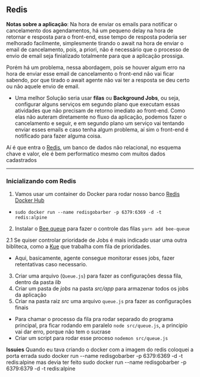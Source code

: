 ## Redis
__Notas sobre a aplicação__:
Na hora de enviar os emails para notificar o cancelamento dos agendamentos, há um pequeno delay na hora de retornar e resposta para o front-end, esse tempo de resposta poderia ser melhorado facilmente, simplesmente tirando o await na hora de enviar o email de cancelamento, pois, a priori, não é necessário que o processo de envio de email seja finializado totalmente para que a aplicação prossiga.

Porém há um problema, nessa abordagem, pois se houver algum erro na hora de enviar esse email de cancelamento o front-end não vai ficar sabendo, por que tirado o await agente não vai ter a resposta se deu certo ou não aquele envio de email.

- Uma melhor Solução seria usar __filas__ ou __Background Jobs__, ou seja, configurar alguns serviços em segundo plano que executam essas atividades que não precisam de retorno imediato ao front-end. Como elas não auteram diretamente no fluxo da aplicação, podemos fazer o cancelamento e seguir, e em segundo plano um serviço vai tentando enviar esses emails e caso tenha algum problema, aí sim o front-end é notificado para fazer alguma coisa.

Aí é que entra o [Redis](https://redis.io), um banco de dados não relacional, no esquema chave e valor, ele é bem performatico mesmo com muitos dados cadastrados

---
### Inicializando com Redis

1) Vamos usar um container do Docker para rodar nosso banco [Redis Docker Hub](https://hub.docker.com/_/redis)
  - `sudo docker run --name redisgobarber -p 6379:6369 -d -t redis:alpine `
2) Instalar o [Bee queue](https://github.com/bee-queue/bee-queue) para fazer o controle das filas
  `yarn add bee-queue`

  2.1 Se quiser controlar prioridade de Jobs é mais indicado usar uma outra bibliteca, como a [Kue](https://github.com/Automattic/kue) que trabalha com fila de prioridades.
  - Aqui, basicamente, agente consegue monitorar esses jobs, fazer retentativas caso necessario.

3) Criar uma arquivo (`Queue.js`) para fazer as configurações dessa fila, dentro da pasta _lib_
4) Criar um pasta de _jobs_ na pasta _src/app_ para armazenar todos os jobs da aplicação
5) Criar  na pasta raiz _src_ uma arquivo `queue.js` pra fazer as configurações finais
  - Para chamar o processo da fila pra rodar separado do programa principal, pra ficar rodando em paralelo
  `node src/queue.js`, a principio vai dar erro, porque não tem o sucrase
  - Criar um script para rodar esse proceso `nodemon src/queue.js`

__Issuies__
Quando eu tava criando o docker com a imagem do redis coloquei a porta errada
sudo docker run --name redisgobarber -p 6379:6369 -d -t redis:alpine
mas devia ter feito
sudo docker run --name redisgobarber -p 6379:6379 -d -t redis:alpine
